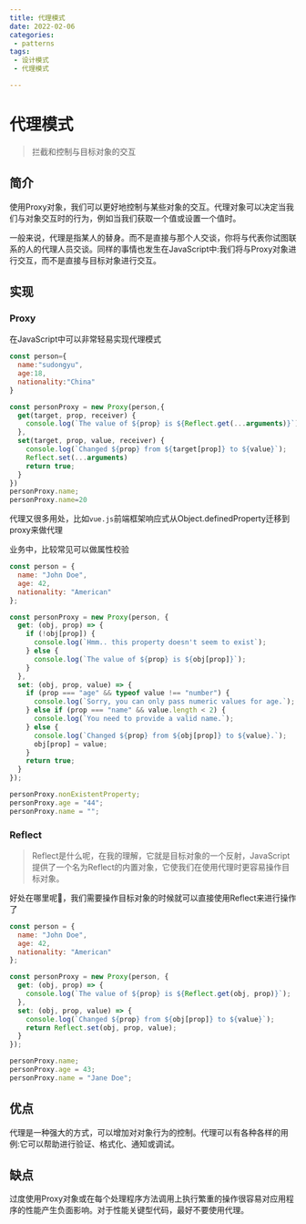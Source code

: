 ```yaml
---
title: 代理模式
date: 2022-02-06
categories:
 - patterns
tags:
 - 设计模式
 - 代理模式

---
```


# 代理模式

> 拦截和控制与目标对象的交互

## 简介

使用Proxy对象，我们可以更好地控制与某些对象的交互。代理对象可以决定当我们与对象交互时的行为，例如当我们获取一个值或设置一个值时。

 一般来说，代理是指某人的替身。而不是直接与那个人交谈，你将与代表你试图联系的人的代理人员交谈。同样的事情也发生在JavaScript中:我们将与Proxy对象进行交互，而不是直接与目标对象进行交互。

## 实现

### Proxy

在JavaScript中可以非常轻易实现代理模式

```js
const person={
  name:"sudongyu",
  age:18,
  nationality:"China"
}

const personProxy = new Proxy(person,{
  get(target, prop, receiver) {
    console.log(`The value of ${prop} is ${Reflect.get(...arguments)}`)
  },
  set(target, prop, value, receiver) {
    console.log(`Changed ${prop} from ${target[prop]} to ${value}`);
    Reflect.set(...arguments)
    return true;
  }
})
personProxy.name;
personProxy.name=20

```

代理又很多用处，比如`vue.js`前端框架响应式从Object.definedProperty迁移到proxy来做代理

业务中，比较常见可以做属性校验

```js
const person = {
  name: "John Doe",
  age: 42,
  nationality: "American"
};

const personProxy = new Proxy(person, {
  get: (obj, prop) => {
    if (!obj[prop]) {
      console.log(`Hmm.. this property doesn't seem to exist`);
    } else {
      console.log(`The value of ${prop} is ${obj[prop]}`);
    }
  },
  set: (obj, prop, value) => {
    if (prop === "age" && typeof value !== "number") {
      console.log(`Sorry, you can only pass numeric values for age.`);
    } else if (prop === "name" && value.length < 2) {
      console.log(`You need to provide a valid name.`);
    } else {
      console.log(`Changed ${prop} from ${obj[prop]} to ${value}.`);
      obj[prop] = value;
    }
    return true;
  }
});

personProxy.nonExistentProperty;
personProxy.age = "44";
personProxy.name = "";
```

### Reflect

> Reflect是什么呢，在我的理解，它就是目标对象的一个反射，JavaScript提供了一个名为Reflect的内置对象，它使我们在使用代理时更容易操作目标对象。

好处在哪里呢🧐，我们需要操作目标对象的时候就可以直接使用Reflect来进行操作了

```js
const person = {
  name: "John Doe",
  age: 42,
  nationality: "American"
};

const personProxy = new Proxy(person, {
  get: (obj, prop) => {
    console.log(`The value of ${prop} is ${Reflect.get(obj, prop)}`);
  },
  set: (obj, prop, value) => {
    console.log(`Changed ${prop} from ${obj[prop]} to ${value}`);
    return Reflect.set(obj, prop, value);
  }
});

personProxy.name;
personProxy.age = 43;
personProxy.name = "Jane Doe";
```

## 优点

 代理是一种强大的方式，可以增加对对象行为的控制。代理可以有各种各样的用例:它可以帮助进行验证、格式化、通知或调试。

## 缺点

 过度使用Proxy对象或在每个处理程序方法调用上执行繁重的操作很容易对应用程序的性能产生负面影响。对于性能关键型代码，最好不要使用代理。